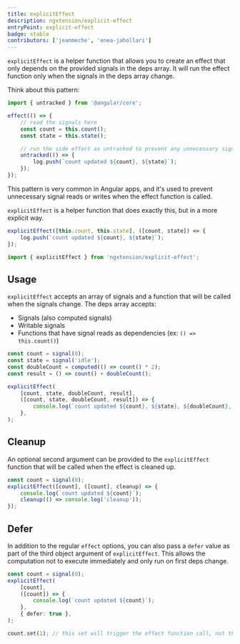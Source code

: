 ```yaml
---
title: explicitEffect
description: ngxtension/explicit-effect
entryPoint: explicit-effect
badge: stable
contributors: ['jeanmeche', 'enea-jahollari']
---
```


`explicitEffect` is a helper function that allows you to create an effect that only depends on the provided signals in the deps array.
It will run the effect function only when the signals in the deps array change.

Think about this pattern:

```ts
import { untracked } from '@angular/core';

effect(() => {
	// read the signals here
	const count = this.count();
	const state = this.state();

	// run the side effect as untracked to prevent any unnecessary signal reads or writes
	untracked(() => {
		log.push(`count updated ${count}, ${state}`);
	});
});
```

This pattern is very common in Angular apps, and it's used to prevent unnecessary signal reads or writes when the effect function is called.

`explicitEffect` is a helper function that does exactly this, but in a more explicit way.

```ts
explicitEffect([this.count, this.state], ([count, state]) => {
	log.push(`count updated ${count}, ${state}`);
});
```

```ts
import { explicitEffect } from 'ngxtension/explicit-effect';
```

## Usage

`explicitEffect` accepts an array of signals and a function that will be called when the signals change.
The deps array accepts:

- Signals (also computed signals)
- Writable signals
- Functions that have signal reads as dependencies (ex: `() => this.count()`)

```ts
const count = signal(0);
const state = signal('idle');
const doubleCount = computed(() => count() * 2);
const result = () => count() + doubleCount();

explicitEffect(
	[count, state, doubleCount, result],
	([count, state, doubleCount, result]) => {
		console.log(`count updated ${count}, ${state}, ${doubleCount}, ${result}`);
	},
);
```

## Cleanup

An optional second argument can be provided to the `explicitEffect` function that will be called when the effect is cleaned up.

```ts
const count = signal(0);
explicitEffect([count], ([count], cleanup) => {
	console.log(`count updated ${count}`);
	cleanup(() => console.log('cleanup'));
});
```

## Defer

In addition to the regular `effect` options, you can also pass a `defer` value as part of the third object argument of `explicitEffect`. This allows the computation not to execute immediately and only run on first deps change.

```ts
const count = signal(0);
explicitEffect(
	[count],
	([count]) => {
		console.log(`count updated ${count}`);
	},
	{ defer: true },
);

count.set(1); // this set will trigger the effect function call, not the initial value
```
